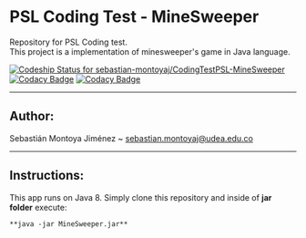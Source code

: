 # PSL Coding Test - MineSweeper

Repository for PSL Coding test.  
This project is a implementation of minesweeper's game in Java language.  
  
[ ![Codeship Status for sebastian-montoyaj/CodingTestPSL-MineSweeper](https://app.codeship.com/projects/6e351090-90e1-0136-8f67-3a8936ebb36c/status?branch=master)](https://app.codeship.com/projects/304128)
[![Codacy Badge](https://api.codacy.com/project/badge/Grade/70ab68a613dc492a971f9a4cc06a306d)](https://www.codacy.com/app/sebastian-montoyaj/CodingTestPSL-MineSweeper?utm_source=github.com&amp;utm_medium=referral&amp;utm_content=sebastian-montoyaj/CodingTestPSL-MineSweeper&amp;utm_campaign=Badge_Grade)
[![Codacy Badge](https://api.codacy.com/project/badge/Coverage/70ab68a613dc492a971f9a4cc06a306d)](https://www.codacy.com/app/sebastian-montoyaj/CodingTestPSL-MineSweeper?utm_source=github.com&utm_medium=referral&utm_content=sebastian-montoyaj/CodingTestPSL-MineSweeper&utm_campaign=Badge_Coverage)

***

## Author:
Sebastián Montoya Jiménez ~ sebastian.montoyaj@udea.edu.co

***

## Instructions:

This app runs on Java 8. Simply clone this repository and inside of **jar folder** execute:  
```
**java -jar MineSweeper.jar**
```